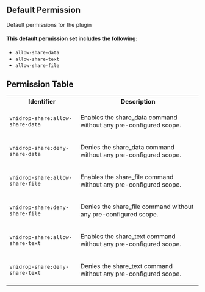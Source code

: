 ## Default Permission

Default permissions for the plugin

#### This default permission set includes the following:

- `allow-share-data`
- `allow-share-text`
- `allow-share-file`

## Permission Table

<table>
<tr>
<th>Identifier</th>
<th>Description</th>
</tr>


<tr>
<td>

`vnidrop-share:allow-share-data`

</td>
<td>

Enables the share_data command without any pre-configured scope.

</td>
</tr>

<tr>
<td>

`vnidrop-share:deny-share-data`

</td>
<td>

Denies the share_data command without any pre-configured scope.

</td>
</tr>

<tr>
<td>

`vnidrop-share:allow-share-file`

</td>
<td>

Enables the share_file command without any pre-configured scope.

</td>
</tr>

<tr>
<td>

`vnidrop-share:deny-share-file`

</td>
<td>

Denies the share_file command without any pre-configured scope.

</td>
</tr>

<tr>
<td>

`vnidrop-share:allow-share-text`

</td>
<td>

Enables the share_text command without any pre-configured scope.

</td>
</tr>

<tr>
<td>

`vnidrop-share:deny-share-text`

</td>
<td>

Denies the share_text command without any pre-configured scope.

</td>
</tr>
</table>
